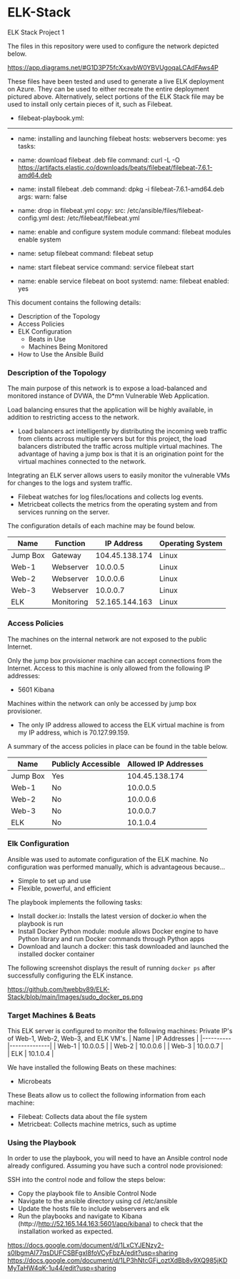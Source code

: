 # ELK-Stack
ELK Stack Project 1

The files in this repository were used to configure the network depicted below.

https://app.diagrams.net/#G1D3P75fcXxavbW0YBVUgoqaLCAdFAws4P

These files have been tested and used to generate a live ELK deployment on Azure. They can be used to either recreate the entire deployment pictured above. Alternatively, select portions of the ELK Stack file may be used to install only certain pieces of it, such as Filebeat.

  - filebeat-playbook.yml: 
  ---
   - name: installing and launching filebeat
     hosts: webservers
     become: yes
     tasks:

   - name: download filebeat .deb file
     command: curl -L -O https://artifacts.elastic.co/downloads/beats/filebeat/filebeat-7.6.1-amd64.deb

   - name: install filebeat .deb
     command: dpkg -i filebeat-7.6.1-amd64.deb
     args:
       warn: false

   - name: drop in filebeat.yml
     copy:
       src: /etc/ansible/files/filebeat-config.yml
       dest: /etc/filebeat/filebeat.yml

   - name: enable and configure system module
     command: filebeat modules enable system

   - name: setup filebeat
     command: filebeat setup

   - name: start filebeat service
     command: service filebeat start

   - name: enable service filebeat on boot
     systemd:
       name: filebeat
       enabled: yes


This document contains the following details:
- Description of the Topology
- Access Policies
- ELK Configuration
  - Beats in Use
  - Machines Being Monitored
- How to Use the Ansible Build

### Description of the Topology

The main purpose of this network is to expose a load-balanced and monitored instance of DVWA, the D*mn Vulnerable Web Application.

Load balancing ensures that the application will be highly available, in addition to restricting access to the network.
- Load balancers act intelligently by distributing the incoming web traffic from clients across multiple servers but for this project, the load balancers distributed the traffic across multiple virtual machines. The advantage of having a jump box is that it is an origination point for the virtual machines connected to the network.

Integrating an ELK server allows users to easily monitor the vulnerable VMs for changes to the logs and system traffic.
- Filebeat watches for log files/locations and collects log events.
- Metricbeat collects the metrics from the operating system and from services running on the server.

The configuration details of each machine may be found below.

| Name       |  Function   |  IP Address   | Operating System |
|------------|-------------|---------------|------------------|
| Jump Box   |  Gateway    |104.45.138.174 |   Linux          |
| Web-1      |  Webserver  |  10.0.0.5     |   Linux          |
| Web-2      |  Webserver  |  10.0.0.6     |   Linux          |
| Web-3      |  Webserver  |  10.0.0.7     |   Linux          |
| ELK        |  Monitoring |52.165.144.163 |   Linux          |


### Access Policies

The machines on the internal network are not exposed to the public Internet. 

Only the jump box provisioner machine can accept connections from the Internet. Access to this machine is only allowed from the following IP addresses:
- 5601 Kibana

Machines within the network can only be accessed by jump box provisioner.
- The only IP address allowed to access the ELK virtual machine is from my IP address, which is 70.127.99.159.

A summary of the access policies in place can be found in the table below.

| Name     | Publicly Accessible | Allowed IP Addresses |
|----------|---------------------|----------------------|
| Jump Box |       Yes           |   104.45.138.174     |
| Web-1    |       No            |      10.0.0.5        |
| Web-2    |       No            |      10.0.0.6        |
| Web-3    |       No            |      10.0.0.7        |
| ELK      |       No            |      10.1.0.4        |

### Elk Configuration

Ansible was used to automate configuration of the ELK machine. No configuration was performed manually, which is advantageous because...
- Simple to set up and use
- Flexible, powerful, and efficient

The playbook implements the following tasks:
- Install docker.io: Installs the latest version of docker.io when the playbook is run
- Install Docker Python module: module allows Docker engine to have Python library and run Docker commands through Python apps
- Download and launch a docker: this task downloaded and launched the installed docker container

The following screenshot displays the result of running `docker ps` after successfully configuring the ELK instance.

https://github.com/twebbv89/ELK-Stack/blob/main/Images/sudo_docker_ps.png

### Target Machines & Beats
This ELK server is configured to monitor the following machines: Private IP's of Web-1, Web-2, Web-3, and ELK VM's.
| Name     | IP Addresses |
|----------|--------------|
| Web-1    |    10.0.0.5  |
| Web-2    |    10.0.0.6  |
| Web-3    |    10.0.0.7  |  
| ELK      |    10.1.0.4  |

We have installed the following Beats on these machines:
- Microbeats

These Beats allow us to collect the following information from each machine:
- Filebeat: Collects data about the file system
- Metricbeat: Collects machine metrics, such as uptime

### Using the Playbook
In order to use the playbook, you will need to have an Ansible control node already configured. Assuming you have such a control node provisioned: 

SSH into the control node and follow the steps below:
- Copy the playbook file to Ansible Control Node
- Navigate to the ansible directory using cd /etc/ansible
- Update the hosts file to include webservers and elk
- Run the playbooks and navigate to Kibana (http://http://52.165.144.163:5601/app/kibana) to check that the installation worked as expected.

https://docs.google.com/document/d/1LxCYJENzy2-s0IbgmAI77qsDUFCSBFgxI8foVCyFbzA/edit?usp=sharing
https://docs.google.com/document/d/1LP3hNtcGFj_oztXdBb8v9XQ985jKDMyTaHW4qK-1u44/edit?usp=sharing


